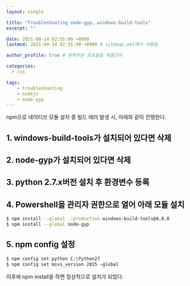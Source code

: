 ```yaml
---
layout: single

title: "Troubleshooting node-gyp, windows-build-tools"
excerpt: ""

date: 2021-08-14 02:55:00 +0900
lastmod: 2021-08-14 02:55:00 +0900 # sitemap.xml에서 사용됨

author_profile: true # 왼쪽부분 프로필을 띄울건지

categories: 
  - css

tags: 
    - troubleshooting
    - nodejs
    - node-gyp
---
```

npm으로 네이티브 모듈 설치 중 빌드 에러 발생 시, 아래와 같이 진행한다.

## 1. windows-build-tools가 설치되어 있다면 삭제
## 2. node-gyp가 설치되어 있다면 삭제
## 3. python 2.7.x버전 설치 후 환경변수 등록
## 4. Powershell을 관리자 권한으로 열어 아래 모듈 설치
```bash
$ npm install --global --production windows-build-tools@4.0.0
$ npm install --global node-gyp
```
## 5. npm config 설정
```bash
$ npm config set python C:\Python27
$ npm config set msvs_version 2015 –global
```

이후에 npm install을 하면 정상적으로 설치가 되었다.